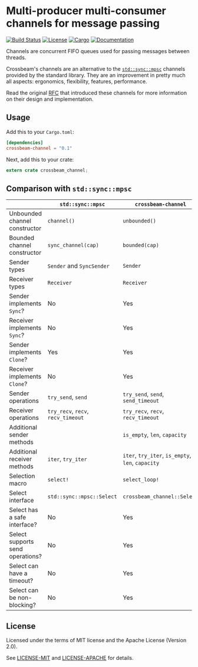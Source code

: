 # Multi-producer multi-consumer channels for message passing

[![Build Status](https://travis-ci.org/crossbeam-rs/crossbeam-channel.svg?branch=master)](https://travis-ci.org/crossbeam-rs/crossbeam-channel)
[![License](https://img.shields.io/badge/license-MIT%2FApache--2.0-blue.svg)](https://github.com/crossbeam-rs/crossbeam-channel)
[![Cargo](https://img.shields.io/crates/v/crossbeam-channel.svg)](https://crates.io/crates/crossbeam-channel)
[![Documentation](https://docs.rs/crossbeam-channel/badge.svg)](https://docs.rs/crossbeam-channel)

Channels are concurrent FIFO queues used for passing messages between threads.

Crossbeam's channels are an alternative to the [`std::sync::mpsc`] channels
provided by the standard library. They are an improvement in pretty much all
aspects: ergonomics, flexibility, features, performance.

[`std::sync::mpsc`]: https://doc.rust-lang.org/std/sync/mpsc/index.html

Read the original [RFC](https://github.com/crossbeam-rs/rfcs/pull/22) that introduced these
channels for more information on their design and implementation.

## Usage

Add this to your `Cargo.toml`:

```toml
[dependencies]
crossbeam-channel = "0.1"
```

Next, add this to your crate:

```rust
extern crate crossbeam_channel;
```

## Comparison with `std::sync::mpsc`

|                                  | `std::sync::mpsc`                  | `crossbeam-channel`                               |
|----------------------------------|------------------------------------|---------------------------------------------------|
| Unbounded channel constructor    | `channel()`                        | `unbounded()`                                     |
| Bounded channel constructor      | `sync_channel(cap)`                | `bounded(cap)`                                    |
| Sender types                     | `Sender` and `SyncSender`          | `Sender`                                          |
| Receiver types                   | `Receiver`                         | `Receiver`                                        |
| Sender implements `Sync`?        | No                                 | Yes                                               |
| Receiver implements `Sync`?      | No                                 | Yes                                               |
| Sender implements `Clone`?       | Yes                                | Yes                                               |
| Receiver implements `Clone`?     | No                                 | Yes                                               |
| Sender operations                | `try_send`, `send`                 | `try_send`, `send`, `send_timeout`                |
| Receiver operations              | `try_recv`, `recv`, `recv_timeout` | `try_recv`, `recv`, `recv_timeout`                |
| Additional sender methods        |                                    | `is_empty`, `len`, `capacity`                     |
| Additional receiver methods      | `iter`, `try_iter`                 | `iter`, `try_iter`, `is_empty`, `len`, `capacity` |
| Selection macro                  | `select!`                          | `select_loop!`                                    |
| Select interface                 | `std::sync::mpsc::Select`          | `crossbeam_channel::Select`                       |
| Select has a safe interface?     | No                                 | Yes                                               |
| Select supports send operations? | No                                 | Yes                                               |
| Select can have a timeout?       | No                                 | Yes                                               |
| Select can be non-blocking?      | No                                 | Yes                                               |

## License

Licensed under the terms of MIT license and the Apache License (Version 2.0).

See [LICENSE-MIT](LICENSE-MIT) and [LICENSE-APACHE](LICENSE-APACHE) for details.
